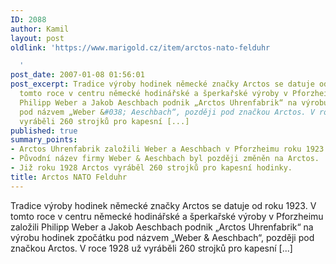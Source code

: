 ```yaml
---
ID: 2088
author: Kamil
layout: post
oldlink: 'https://www.marigold.cz/item/arctos-nato-felduhr

  '
post_date: 2007-01-08 01:56:01
post_excerpt: Tradice výroby hodinek německé značky Arctos se datuje od roku 1923.  V
  tomto roce v centru německé hodinářské a šperkařské výroby v Pforzheimu založili
  Philipp Weber a Jakob Aeschbach podnik „Arctos Uhrenfabrik“ na výrobu hodinek zpočátku
  pod názvem „Weber &#038; Aeschbach“, později pod značkou Arctos. V roce 1928 už
  vyráběli 260 strojků pro kapesní [...]
published: true
summary_points:
- Arctos Uhrenfabrik založili Weber a Aeschbach v Pforzheimu roku 1923.
- Původní název firmy Weber & Aeschbach byl později změněn na Arctos.
- Již roku 1928 Arctos vyráběl 260 strojků pro kapesní hodinky.
title: Arctos NATO Felduhr
---
```


Tradice výroby hodinek německé značky Arctos se datuje od roku 1923.  V tomto roce v centru německé hodinářské a šperkařské výroby v Pforzheimu založili Philipp Weber a Jakob Aeschbach podnik „Arctos Uhrenfabrik“ na výrobu hodinek zpočátku pod názvem „Weber &#038; Aeschbach“, později pod značkou Arctos. V roce 1928 už vyráběli 260 strojků pro kapesní [...]
